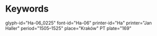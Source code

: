 # Keywords
glyph-id="Ha-06_0225"
font-id="Ha-06"
printer-id="Ha"
printer="Jan Haller"
period="1505–1525"
place="Kraków"
PT plate="169"
